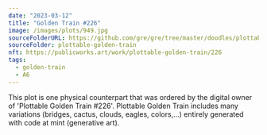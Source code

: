 ```yaml
---
date: "2023-03-12"
title: "Golden Train #226"
image: /images/plots/949.jpg
sourceFolderURL: https://github.com/gre/gre/tree/master/doodles/plottable-golden-train
sourceFolder: plottable-golden-train
nft: https://publicworks.art/work/plottable-golden-train/226
tags:
  - golden-train
  - A6
---
```


This plot is one physical counterpart that was ordered by the digital owner of 'Plottable Golden Train #226'. 
Plottable Golden Train includes many variations (bridges, cactus, clouds, eagles, colors,...) entirely generated with code at mint (generative art).
